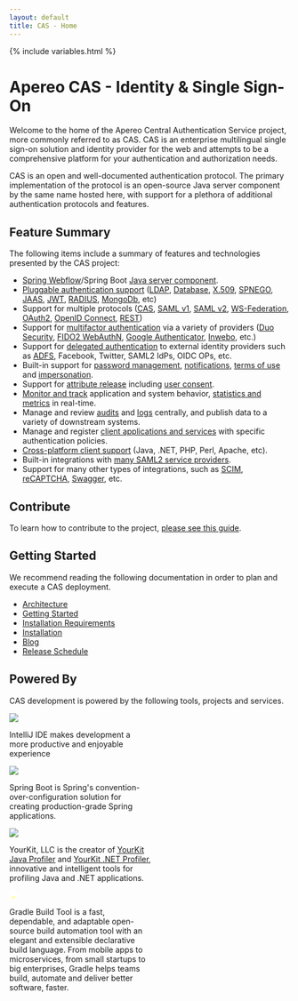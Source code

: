 ```yaml
---
layout: default
title: CAS - Home
---
```


{% include variables.html %}

# Apereo CAS - Identity & Single Sign-On

Welcome to the home of the Apereo Central Authentication Service project, more commonly 
referred to as CAS. CAS is an enterprise multilingual single sign-on solution and identity provider for the web 
and attempts to be a comprehensive platform for your authentication and authorization needs.

CAS is an open and well-documented authentication protocol. The primary implementation of the protocol is 
an open-source Java server component by the same name hosted here, with support for a plethora of 
additional authentication protocols and features.

## Feature Summary

The following items include a summary of features and technologies presented by the CAS project:

* [Spring Webflow](webflow/Webflow-Customization.html)/Spring Boot [Java server component](planning/Architecture.html).
* [Pluggable authentication support](authentication/Configuring-Authentication-Components.html) ([LDAP](authentication/LDAP-Authentication.html), 
[Database](authentication/Database-Authentication.html), [X.509](authentication/X509-Authentication.html), [SPNEGO](authentication/SPNEGO-Authentication.html), 
[JAAS](authentication/JAAS-Authentication.html), [JWT](authentication/JWT-Authentication.html), 
[RADIUS](mfa/RADIUS-Authentication.html), [MongoDb](authentication/MongoDb-Authentication.html), etc)
* Support for multiple protocols ([CAS](protocol/CAS-Protocol.html), [SAML v1](protocol/SAML-v1-Protocol.html), [SAML v2](authentication/Configuring-SAML2-Authentication.html), [WS-Federation](protocol/WS-Federation-Protocol.html),
[OAuth2](protocol/OAuth-Protocol.html), [OpenID Connect](protocol/OIDC-Protocol.html), [REST](protocol/REST-Protocol.html))
* Support for [multifactor authentication](mfa/Configuring-Multifactor-Authentication.html) via a variety of 
providers ([Duo Security](mfa/DuoSecurity-Authentication.html), [FIDO2 WebAuthN](mfa/FIDO2-WebAuthn-Authentication.html), [Google Authenticator](mfa/GoogleAuthenticator-Authentication.html), [Inwebo](mfa/Inwebo-Authentication.html), etc.)
* Support for [delegated authentication](integration/Delegate-Authentication.html) to external identity providers such as [ADFS](integration/ADFS-Integration.html), Facebook, Twitter, SAML2 IdPs, OIDC OPs, etc.
* Built-in support for [password management](password_management/Password-Management.html), [notifications](webflow/Webflow-Customization-Interrupt.html), [terms of use](webflow/Webflow-Customization-AUP.html) and [impersonation](authentication/Surrogate-Authentication.html).
* Support for [attribute release](integration/Attribute-Release.html) including [user consent](integration/Attribute-Release-Consent.html).
* [Monitor and track](monitoring/Monitoring-Statistics.html) application and system behavior, [statistics and metrics](monitoring/Configuring-Metrics.html) in real-time.
* Manage and review [audits](audits/Audits.html) and [logs](logging/Logging.html) centrally, and publish data to a variety of downstream systems.  
* Manage and register [client applications and services](services/Service-Management.html) with specific authentication policies.
* [Cross-platform client support](integration/CAS-Clients.html) (Java, .NET, PHP, Perl, Apache, etc).
* Built-in integrations with [many SAML2 service providers](integration/Configuring-SAML-SP-Integrations.html).
* Support for many other types of integrations, such as [SCIM](integration/SCIM-Provisioning.html), [reCAPTCHA](integration/Configuring-Google-reCAPTCHA.html), 
  [Swagger](integration/Swagger-Integration.html), etc.

## Contribute

To learn how to contribute to the project, [please see this guide](/cas/developer/Contributor-Guidelines.html).

## Getting Started

We recommend reading the following documentation in order to plan and execute a CAS deployment.

* [Architecture](planning/Architecture.html)
* [Getting Started](planning/Getting-Started.html)
* [Installation Requirements](planning/Installation-Requirements.html)
* [Installation](installation/WAR-Overlay-Installation.html)
* [Blog](https://apereo.github.io)
* [Release Schedule](https://github.com/apereo/cas/milestones)

## Powered By

CAS development is powered by the following tools, projects and services.

<div class="row">
  <div class="col-sm-3 d-flex align-items-stretch">
    <div class="card border-0" style="width: 15rem;">
      <a href="https://www.jetbrains.com/idea/">
      <img src="https://github.com/apereo/cas/assets/1205228/11d83496-1abe-4f5a-b1e2-e313607cd595" class="card-img-top">
      </a>
      <div class="card-body">
        <p class="card-text">IntelliJ IDE makes development a more productive and enjoyable experience</p>
      </div>
    </div>
  </div>
  <div class="col-sm-3 d-flex align-items-stretch">
    <div class="card border-0" style="width: 15rem;">
      <a href="https://github.com/spring-projects/spring-boot/">
      <img src="https://github.com/apereo/cas/assets/1205228/854849e9-1b02-4218-8cf7-a4fa4e2b9aa2" class="card-img-top mt-2 ms-2 pe-4">
      </a>
      <div class="card-body">
        <p class="card-text">Spring Boot is Spring's convention-over-configuration solution for creating production-grade 
Spring applications.</p>
      </div>
    </div>
  </div>

  <div class="col-sm-3 d-flex align-items-stretch">
    <div class="card border-0" style="width: 16rem;">
      <a href="https://www.yourkit.com">
      <img src="https://github.com/apereo/cas/assets/1205228/81bf79a8-3771-4439-bcb4-34cfbb94467c" class="card-img-top mt-2 ms-2 pe-4">
      </a>
      <div class="card-body">
        <p class="card-text">
        YourKit, LLC is the creator of <a href="https://www.yourkit.com/java/profiler/">YourKit Java Profiler</a> 
and <a href="https://www.yourkit.com/.net/profiler/">YourKit .NET Profiler</a>, innovative and intelligent 
tools for profiling Java and .NET applications.
        </p>
      </div>
    </div>
  </div>

<div class="col-sm-3 d-flex align-items-stretch">
    <div class="card border-0" style="width: 16rem;">
      <a href="https://www.gradle.org">
      <img src="https://github.com/apereo/cas/assets/1205228/2774ecf6-c60c-4a66-9f5c-2fe8baaa7825"
           style="filter: brightness(300%)" class="card-img-top mt-2 ms-2 pe-4">
      </a>
      <div class="card-body">
        <p class="card-text">
        Gradle Build Tool is a fast, dependable, and adaptable open-source build automation tool with an elegant and extensible declarative build language. 
From mobile apps to microservices, from small startups to big enterprises, Gradle helps teams build, automate and deliver better software, faster.
        </p>
      </div>
    </div>
  </div>
</div>
